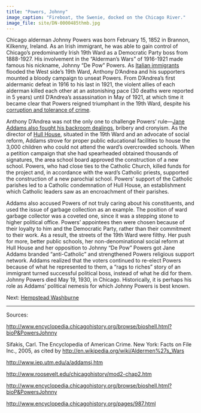 ```yaml
---
title: "Powers, Johnny"
image_caption: "Fireboat, the Swenie, docked on the Chicago River."
image_file: site/DN-0000485thmb.jpg
---
```


Chicago alderman Johnny Powers was born February 15, 1852 in Brannon, Kilkenny, Ireland. As an Irish immigrant, he was able to gain control of Chicago’s predominantly Irish 19th Ward as a Democratic Party boss from 1888-1927. His involvement in the “Alderman’s Wars” of 1916-1921 made famous his nickname, Johnny “De Pow” Powers. As [Italian immigrants](http://www.encyclopedia.chicagohistory.org/pages/758.html) flooded the West side’s 19th Ward, Anthony D’Andrea and his supporters mounted a bloody campaign to unseat Powers. From D’Andrea’s first aldermanic defeat in 1916 to his last in 1921, the violent allies of each alderman killed each other at an astonishing pace (30 deaths were reported in 5 years) until D’Andrea’s assassination in May of 1921, at which time it became clear that Powers reigned triumphant in the 19th Ward, despite his [corruption and tolerance of crime](/documentbrowser/?nodeid=57734&page=132).

Anthony D’Andrea was not the only one to challenge Powers’ rule—[Jane Addams also fought his backroom dealings](/documentbrowser/nodeid=57734&page=133), bribery and cronyism. As the director of [Hull House](/historical/hullhouse), situated in the 19th Ward and an advocate of social reform, Addams strove for proper public educational facilities to house the 3,000 children who could not attend the ward’s overcrowded schools. When a petition campaign that she had spearheaded obtained thousands of signatures, the area school board approved the construction of a new school. Powers, who had close ties to the Catholic Church, killed funds for the project and, in accordance with the ward’s Catholic priests, supported the construction of a new parochial school. Powers’ support of the Catholic parishes led to a Catholic condemnation of Hull House, an establishment which Catholic leaders saw as an encroachment of their parishes.

Addams also accused Powers of not truly caring about his constituents, and used the issue of garbage collection as an example. The position of ward garbage collector was a coveted one, since it was a stepping stone to higher political office. Powers’ appointees then were chosen because of their loyalty to him and the Democratic Party, rather than their commitment to their work. As a result, the streets of the 19th Ward were filthy. Her push for more, better public schools, her non-denominational social reform at Hull House and her opposition to Johnny “De Pow” Powers got Jane Addams branded “anti-Catholic” and strengthened Powers religious support network. Addams realized that the voters continued to re-elect Powers because of what he represented to them, a “rags to riches” story of an immigrant turned successful political boss, instead of what he did for them. Johnny Powers died May 19, 1930, in Chicago. Historically, it is perhaps his role as Addams’ political nemesis for which Johnny Powers is best known.

Next:  [Hempstead Washburne](/legal/mayors/washburne)

---
Sources:

http://www.encyclopedia.chicagohistory.org/browse/bioshell.html?bioP&PowersJohnny

Sifakis, Carl. The Encyclopedia of American Crime. New York: Facts on File Inc., 2005, as cited by http://en.wikipedia.org/wiki/Aldermen%27s_Wars

http://www.iep.utm.edu/a/addamsj.htm

http://www.roosevelt.edu/chicagohistory/mod2-chap2.htm

http://www.encyclopedia.chicagohistory.org/browse/bioshell.html?bioP&PowersJohnny

http://www.encyclopedia.chicagohistory.org/pages/987.html

